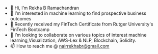 - 👋 Hi, I’m Rekha B Ramachandran
- 👀 I’m interested in machine learning to find prospective business outcomes
- 🌱 Recently received my FinTech Certificate from Rutger University's FinTech Bootcamp
- 💞️ I’m looking to collaborate on various topics of interest machine learning,Visualization, AWS-Lex & NLP, Blockchain, Solidity. 
- 📫 How to reach me @ nairrekhabr@gmail.com

<!---
nairrekhabr/nairrekhabr is a ✨ special ✨ repository because its `README.md` (this file) appears on your GitHub profile.
You can click the Preview link to take a look at your changes.
--->
